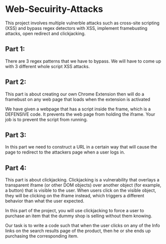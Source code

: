 # Web-Secuirity-Attacks

This project involves multiple vulnerble attacks such as cross-site scripting (XSS) and bypass regex detectors with XSS, implement framebusting attacks, open redirect and clickjacking.

## Part 1:
There are 3 regex patterns that we have to bypass. We will have to come up with 3 different whole script XSS attacks. 

## Part 2:
This part is about creating our own Chrome Extension then will do a framebust on any web page that loads when the extension is activated

We have given a webpage that has a script inside the frame, which is a DEFENSIVE code.  It prevents the web page from holding the iframe. Your job is to prevent the script from running.

## Part 3:
In this part we need to construct a URL in a certain way that will cause the page to redirect to the attackers page when a user logs in.

## Part 4:
This part is about clickjacking. Clickjacking is a vulnerability that overlays a transparent iframe (or other DOM objects) over another object (for example, a button) that is visible to the user. When users click on the visible object, they will be clicking on the iframe instead, which triggers a different behavior than what the user expected.

In this part of the project, you will use clickjacking to force a user to purchase an item that the dummy shop is selling without them knowing.

Our task is to write a code such that when the user clicks on any of the Info links on the search results page of the product, then he or she ends up purchasing the corresponding item.




